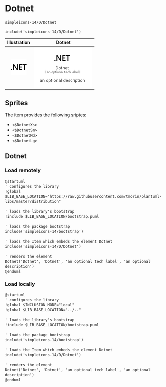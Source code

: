 # Dotnet


```text
simpleicons-14/D/Dotnet
```

```text
include('simpleicons-14/D/Dotnet')
```



| Illustration | Dotnet |
| :---: | :---: |
| ![illustration for Illustration](../../simpleicons-14/D/Dotnet.png) | ![illustration for Dotnet](../../simpleicons-14/D/Dotnet.Local.png) |



## Sprites
The item provides the following sriptes:

- `<$DotnetXs>`
- `<$DotnetSm>`
- `<$DotnetMd>`
- `<$DotnetLg>`





## Dotnet

### Load remotely
```plantuml
@startuml
' configures the library
!global $LIB_BASE_LOCATION="https://raw.githubusercontent.com/tmorin/plantuml-libs/master/distribution"

' loads the library's bootstrap
!include $LIB_BASE_LOCATION/bootstrap.puml

' loads the package bootstrap
include('simpleicons-14/bootstrap')

' loads the Item which embeds the element Dotnet
include('simpleicons-14/D/Dotnet')

' renders the element
Dotnet('Dotnet', 'Dotnet', 'an optional tech label', 'an optional description')
@enduml
```

### Load locally
```plantuml
@startuml
' configures the library
!global $INCLUSION_MODE="local"
!global $LIB_BASE_LOCATION="../.."

' loads the library's bootstrap
!include $LIB_BASE_LOCATION/bootstrap.puml

' loads the package bootstrap
include('simpleicons-14/bootstrap')

' loads the Item which embeds the element Dotnet
include('simpleicons-14/D/Dotnet')

' renders the element
Dotnet('Dotnet', 'Dotnet', 'an optional tech label', 'an optional description')
@enduml
```

